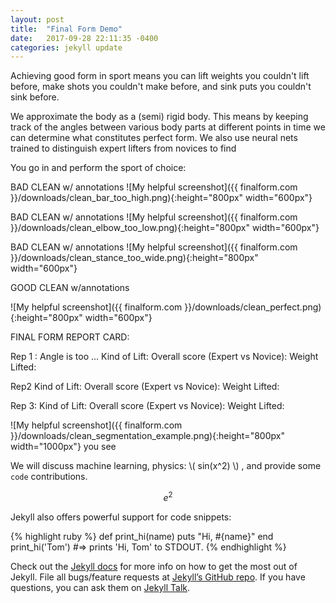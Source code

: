 ```yaml
---
layout: post
title:  "Final Form Demo"
date:   2017-09-28 22:11:35 -0400
categories: jekyll update
---
```

<script type="text/javascript"
    src="http://cdn.mathjax.org/mathjax/latest/MathJax.js?config=TeX-AMS-MML_HTMLorMML">
</script>

Achieving good form in sport means you can lift weights you couldn't lift before, make shots you couldn't make before, and sink puts you couldn't sink before.

We approximate the body as a (semi) rigid body. This means by keeping track of the angles between various body parts at different points in time we can determine what constitutes perfect form. We also use neural nets trained to distinguish expert lifters from novices to find

You go in and perform the sport of choice:


BAD CLEAN w/ annotations
![My helpful screenshot]({{ finalform.com }}/downloads/clean_bar_too_high.png){:height="800px" width="600px"}


BAD CLEAN w/ annotations
![My helpful screenshot]({{ finalform.com }}/downloads/clean_elbow_too_low.png){:height="800px" width="600px"}


BAD CLEAN w/ annotations
![My helpful screenshot]({{ finalform.com }}/downloads/clean_stance_too_wide.png){:height="800px" width="600px"}

GOOD CLEAN w/annotations

![My helpful screenshot]({{ finalform.com }}/downloads/clean_perfect.png){:height="800px" width="600px"}


FINAL FORM REPORT CARD:


Rep 1 :  Angle is too ...
Kind of Lift:
Overall score (Expert vs Novice):
Weight Lifted:

Rep2
Kind of Lift:
Overall score (Expert vs Novice):
Weight Lifted:

Rep 3:
Kind of Lift:
Overall score (Expert vs Novice):
Weight Lifted:


![My helpful screenshot]({{ finalform.com }}/downloads/clean_segmentation_example.png){:height="800px" width="1000px"} you see


We will discuss machine learning, physics: \\( sin(x^2) \\) , and provide some  `code` contributions.

$$ e^2 $$

Jekyll also offers powerful support for code snippets:

{% highlight ruby %}
def print_hi(name)
  puts "Hi, #{name}"
end
print_hi('Tom')
#=> prints 'Hi, Tom' to STDOUT.
{% endhighlight %}

Check out the [Jekyll docs][jekyll-docs] for more info on how to get the most out of Jekyll. File all bugs/feature requests at [Jekyll’s GitHub repo][jekyll-gh]. If you have questions, you can ask them on [Jekyll Talk][jekyll-talk].

[jekyll-docs]: https://jekyllrb.com/docs/home
[jekyll-gh]:   https://github.com/jekyll/jekyll
[jekyll-talk]: https://talk.jekyllrb.com/
